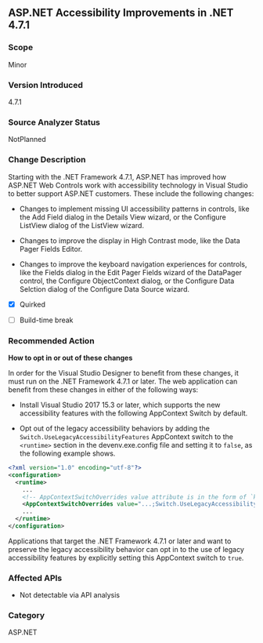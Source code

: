 ## ASP.NET Accessibility Improvements in .NET 4.7.1

### Scope
Minor


### Version Introduced
4.7.1


### Source Analyzer Status
NotPlanned


### Change Description
Starting with the .NET Framework 4.7.1, ASP.NET has improved how ASP.NET Web Controls work with accessibility technology in Visual Studio to better support ASP.NET customers.  These include the following changes:

- Changes to implement missing UI accessibility patterns in controls, like the Add Field dialog in the Details View wizard, or the Configure ListView dialog of the ListView wizard.

- Changes to improve the display in High Contrast mode, like the Data Pager Fields Editor.

- Changes to improve the keyboard navigation experiences for controls, like the Fields dialog in the Edit Pager Fields wizard of the DataPager control, the Configure ObjectContext dialog, or the Configure Data Selction dialog of the Configure Data Source wizard.

- [x] Quirked
- [ ] Build-time break


### Recommended Action

**How to opt in or out of these changes** 
  
In order for the Visual Studio Designer to benefit from these changes, it must run on the .NET Framework 4.7.1 or later. The web application can benefit from these changes in either of the following ways:

- Install Visual Studio 2017 15.3 or later, which supports the new accessibility features with the following AppContext Switch by default.

- Opt out of the legacy accessibility behaviors by adding the `Switch.UseLegacyAccessibilityFeatures` AppContext switch to the `<runtime>` section in the devenv.exe.config file and setting it to `false`, as the following example shows.

```xml
<?xml version="1.0" encoding="utf-8"?>
<configuration>
  <runtime>
    ...
    <!-- AppContextSwitchOverrides value attribute is in the form of `key1=true|false;key2=true|false`  -->
    <AppContextSwitchOverrides value="...;Switch.UseLegacyAccessibilityFeatures=false" />
    ...
  </runtime>
</configuration>
```

Applications that target the .NET Framework 4.7.1 or later and want to preserve the legacy accessibility behavior can opt in to the use of legacy accessibility features by explicitly setting this AppContext switch to ```true```.

### Affected APIs
 * Not detectable via API analysis

### Category
ASP.NET


